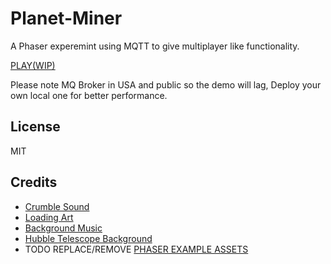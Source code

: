 # Planet-Miner

A Phaser experemint using MQTT to give multiplayer like functionality.

[PLAY(WIP)](http://openhazel.co.za/games/planet-miner)

Please note MQ Broker in USA and public so the demo will lag, Deploy your own local one for better performance.

## License

MIT

## Credits

- [Crumble Sound](http://soundbible.com/1886-Crumbling.html)
- [Loading Art](http://www.chris.com/ascii/index.php?art=nature/astronomy)
- [Background Music](https://www.dl-sounds.com/royalty-free/space-loop/)
- [Hubble Telescope Background](http://opengameart.org/content/space-background)
- TODO REPLACE/REMOVE [PHASER EXAMPLE ASSETS](https://github.com/photonstorm/phaser-examples/blob/master/examples/assets/warning%20-%20copyright.txt)
